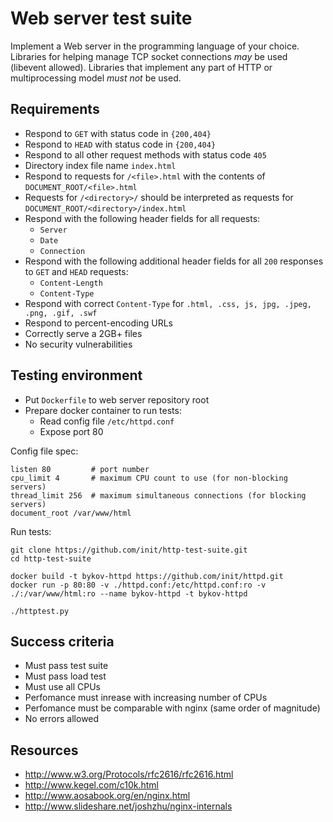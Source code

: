 Web server test suite
=====================

Implement a Web server in the programming language of your choice. Libraries for helping manage TCP socket connections *may* be used (libevent allowed). Libraries that implement any part of HTTP or multiprocessing model *must not* be used.

## Requirements ##

* Respond to `GET` with status code in `{200,404}`
* Respond to `HEAD` with status code in `{200,404}`
* Respond to all other request methods with status code `405`
* Directory index file name `index.html`
* Respond to requests for `/<file>.html` with the contents of `DOCUMENT_ROOT/<file>.html`
* Requests for `/<directory>/` should be interpreted as requests for `DOCUMENT_ROOT/<directory>/index.html`
* Respond with the following header fields for all requests:
  * `Server`
  * `Date`
  * `Connection`
* Respond with the following additional header fields for all `200` responses to `GET` and `HEAD` requests:
  * `Content-Length`
  * `Content-Type`
* Respond with correct `Content-Type` for `.html, .css, js, jpg, .jpeg, .png, .gif, .swf`
* Respond to percent-encoding URLs
* Correctly serve a 2GB+ files
* No security vulnerabilities

## Testing environment ##

* Put `Dockerfile` to web server repository root
* Prepare docker container to run tests:
  * Read config file `/etc/httpd.conf`
  * Expose port 80

Config file spec:
```
listen 80         # port number
cpu_limit 4       # maximum CPU count to use (for non-blocking servers)
thread_limit 256  # maximum simultaneous connections (for blocking servers)
document_root /var/www/html
```

Run tests:
```
git clone https://github.com/init/http-test-suite.git
cd http-test-suite

docker build -t bykov-httpd https://github.com/init/httpd.git
docker run -p 80:80 -v ./httpd.conf:/etc/httpd.conf:ro -v ./:/var/www/html:ro --name bykov-httpd -t bykov-httpd

./httptest.py
```

## Success criteria ##

* Must pass test suite
* Must pass load test
* Must use all CPUs
* Perfomance must inrease with increasing number of CPUs
* Perfomance must be comparable with nginx (same order of magnitude)
* No errors allowed

## Resources ##

* http://www.w3.org/Protocols/rfc2616/rfc2616.html
* http://www.kegel.com/c10k.html
* http://www.aosabook.org/en/nginx.html
* http://www.slideshare.net/joshzhu/nginx-internals

